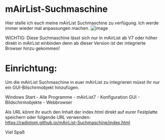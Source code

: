 # mAirList-Suchmaschine
Hier stelle ich euch meine mAirList Suchmaschine zu verfügung. Ich werde immer wieder mal anpassungen machen. 
![image](https://user-images.githubusercontent.com/118381734/230766054-08363d8d-adfb-48c5-a74e-03eab8b02cbe.png)

WICHTIG: Diese Suchmaschine lässt sich nur in mAirList ab V7 oder höher direkt in mAirList einbinden denn ab
dieser Version ist der integrierte Browser hinzu gekommen!

# Einrichtung:
Um die mAirList Suchmaschine in euer mAirList zu integrieren müsst ihr nur
ein GUI-Bilschirmobjekt hinzufügen. 

Windows Start - Alle Programme - mAirList7 - Konfiguration
GUI - Bildschirmobjekte - Webbrowser

Als URL könnt ihr euch den Inhalt der index.html direkt auf eurer Festplatte speichern oder folgende
URL verwenden: https://radiotom.github.io/mAirList-Suchmaschine/index.html

Viel Spaß
